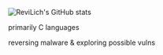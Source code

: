 ![ReviLich's GitHub stats](https://github-readme-stats.vercel.app/api?username=ReviLich&show_icons=true&theme=transparent)


primarily C languages


reversing malware & exploring possible vulns

